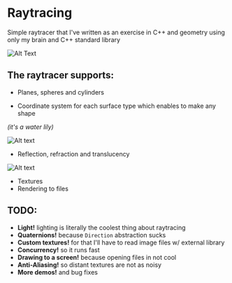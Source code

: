 # Raytracing

Simple raytracer that I've written as an exercise in C++ and geometry using only my brain and C++ standard library

![Alt Text](https://media2.giphy.com/media/fSg7r2ZExSV5AAJpE8/giphy.gif?cid=790b761194308fcb298491a9d9ca46d469086447cad5a602&rid=giphy.gif&ct=g)

## The raytracer supports:

* Planes, spheres and cylinders



* Coordinate system for each surface type which enables to make any shape

_(it's a water lily)_

![Alt text](https://i.ibb.co/R4xRwXF/shape.png)


* Reflection, refraction and translucency

![Alt text](https://i.ibb.co/2Wxz6GF/mirror.png)

* Textures
* Rendering to files

## TODO:

* **Light!** lighting is literally the coolest thing about raytracing
* **Quaternions!** because `Direction` abstraction sucks
* **Custom textures!** for that I'll have to read image files w/ external library
* **Concurrency!** so it runs fast
* **Drawing to a screen!** because opening files in not cool
* **Anti-Aliasing!** so distant textures are not as noisy
* **More demos!** and bug fixes
